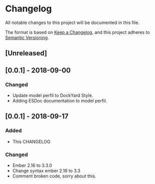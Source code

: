 # Changelog
All notable changes to this project will be documented in this file.

The format is based on [Keep a Changelog](https://keepachangelog.com/en/1.0.0/),
and this project adheres to [Semantic Versioning](https://semver.org/spec/v2.0.0.html).

## [Unreleased]

## [0.0.1] - 2018-09-00
### Changed
- Update model perfil to DockYard Style.
- Adding ESDoc documentation to model perfil.

## [0.0.1] - 2018-09-17
### Added
- This CHANGELOG

### Changed
- Ember 2.16 to 3.3.0
- Change syntax ember 2.16 to 3.3
- Comment broken code, sorry about this.
